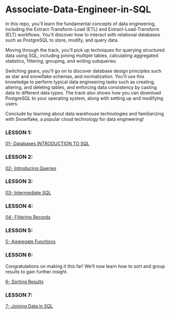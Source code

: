 # Associate-Data-Engineer-in-SQL
In this repo, you'll learn the fundamental concepts of data engineering, including the Extract-Transform-Load (ETL) and Extract-Load-Transform (ELT) workflows. You'll discover how to interact with relational databases such as PostgreSQL to store, modify, and query data.

Moving through the track, you'll pick up techniques for querying structured data using SQL, including joining multiple tables, calculating aggregated statistics, filtering, grouping, and writing subqueries.

Switching gears, you'll go on to discover database design principles such as star and snowflake schemas, and normalization. You'll use this knowledge to perform typical data engineering tasks such as creating, altering, and deleting tables, and enforcing data consistency by casting data to different data types. The track also shows how you can download PostgreSQL to your operating system, along with setting up and modifying users.

Conclude by learning about data warehouse technologies and familiarizing with Snowflake, a popular cloud technology for data engineering!

### LESSON 1: 
[01- Databases INTRODUCTION TO SQL](https://medium.com/@iqraanwar/01-databases-introduction-to-sql-5dd7d8413a3f)

### LESSON 2:
[02- Introducing Queries](https://medium.com/@iqraanwar/02-introducing-queries-b8e8bf608e1c)

### LESSON 3:
[03- Intermediate SQL](https://medium.com/@iqraanwar/03-intermediate-sql-54d5cd231139)

### LESSON 4:
[04- Filtering Records](https://medium.com/@iqraanwar/4-filtering-records-aa7da12e3884)

### LESSON 5:
[5- Aggregate Functions](https://medium.com/@iqraanwar/5-aggregate-functions-8539e5b74a2d)

### LESSON 6:
Congratulations on making it this far! We’ll now learn how to sort and group results to gain further insight.
<br>

[6- Sorting Results](https://medium.com/@iqraanwar/6-sorting-results-a0e8c773719b)

### LESSON 7:

[7- Joining Data in SQL]()
